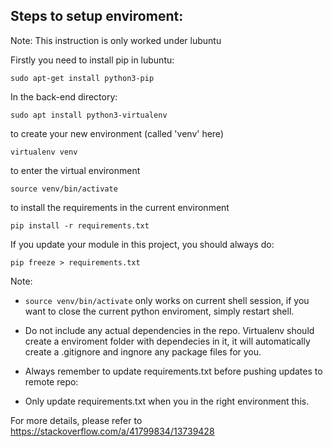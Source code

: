 ## Steps to setup enviroment:

Note: This instruction is only worked under lubuntu

Firstly you need to install pip in lubuntu:
```
sudo apt-get install python3-pip
```

In the back-end directory:
``` 
sudo apt install python3-virtualenv
``` 
to create your new environment (called 'venv' here)
``` 
virtualenv venv 
``` 
to enter the virtual environment
``` 
source venv/bin/activate 
``` 
to install the requirements in the current environment
``` 
pip install -r requirements.txt 
```

If you update your module in this project, you should always do:
``` 
pip freeze > requirements.txt
```

Note:

* `source venv/bin/activate` only works on current shell session, if you want to close the current python enviroment, simply restart shell. 

* Do not include any actual dependencies in the repo. Virtualenv should create a enviroment folder with dependecies in it, it will automatically create a .gitignore and ingnore any package files for you.

* Always remember to update requirements.txt before pushing updates to remote repo:

* Only update requirements.txt when you in the right environment this.


For more details, please refer to https://stackoverflow.com/a/41799834/13739428
